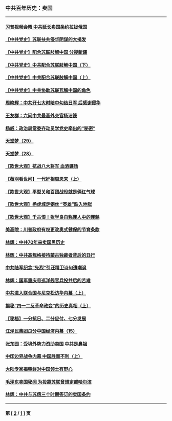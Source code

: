 ### 中共百年历史：卖国
---
#### [习普视频会晤 中共延长卖国条约拉拢俄国](../../pages/nf1176117/n13060971.md?10010430) 
#### [【中共党史】苏联扶共侵华阴谋的大揭发](../../pages/nf1176117/n13056050.md?10010430) 
#### [【中共党史】配合苏联肢解中国 分裂新疆](../../pages/nf1176117/n13040700.md?10010430) 
#### [【中共党史】中共配合苏联肢解中国（下）](../../pages/nf1176117/n13035660.md?10010430) 
#### [【中共党史】中共配合苏联肢解中国（上）](../../pages/nf1176117/n13030262.md?10010430) 
#### [【中共党史】中共协助苏联瓦解中国的角色](../../pages/nf1176117/n13018109.md?10010430) 
#### [周晓辉：中共开七大时暗中勾结日军 后感谢侵华](../../pages/nf1176117/n12921960.md?10010430) 
#### [王友群：六问中共最高外交官杨洁篪](../../pages/nf1176117/n12836495.md?10010430) 
#### [杨威：政治局常委齐动员学党史牵出的“秘密”](../../pages/nf1176117/n12764642.md?10010430) 
#### [天堂梦（29）](../../pages/nf1176117/n12408465.md?10010430) 
#### [天堂梦（28）](../../pages/nf1176117/n12408309.md?10010430) 
#### [【欺世大观】抗战八大将军 血洒疆场](../../pages/nf1176117/n12357044.md?10010430) 
#### [【薇羽看世间】一代奸相周恩来（上）](../../pages/nf1176117/n12401109.md?10010430) 
#### [【欺世大观】平型关和百团战役就是俩红气球](../../pages/nf1176117/n12359157.md?10010430) 
#### [【欺世大观】杨虎城走钢丝 “英雄”跌入地狱](../../pages/nf1176117/n12358840.md?10010430) 
#### [【欺世大观】千古恨！张学良自称罪人中的罪魁](../../pages/nf1176117/n12358629.md?10010430) 
#### [美高院：川普政府有权更改奥式健保的节育条款](../../pages/nf1176117/n12242171.md?10010430) 
#### [林辉：中共70年来卖国黑历史](../../pages/nf1176117/n11552181.md?10010430) 
#### [林辉：中共高规格接待蒙古独裁者背后的丑行](../../pages/nf1176117/n11225005.md?10010430) 
#### [中共陆军纪念“先烈”引汪精卫诗句遭嘲讽](../../pages/nf1176117/n11153345.md?10010430) 
#### [林辉：国军重庆号巡洋舰官兵投共后的苦难](../../pages/nf1176117/n10997801.md?10010430) 
#### [中共进入联合国与尼克松访华内幕（上）](../../pages/nf1176117/n10138788.md?10010430) 
#### [揭秘“四一二反革命政变”的历史真相（上）](../../pages/nf1176117/n9996650.md?10010430) 
#### [【秘档】一分抗日、二分应付、七分发展](../../pages/nf1176117/n9331484.md?10010430) 
#### [江泽民集团瓜分中国经济内幕（15）](../../pages/nf1176117/n9268584.md?10010430) 
#### [张东园：受境外势力资助卖国 中共是鼻祖](../../pages/nf1176117/n9272480.md?10010430) 
#### [中印边界战争内幕 中国胜而不利（上）](../../pages/nf1176117/n9252458.md?10010430) 
#### [大陆专家揭朝鲜对中国领土有野心](../../pages/nf1176117/n9074056.md?10010430) 
#### [毛泽东卖国秘闻 为投靠苏联曾想定都哈尔滨](../../pages/nf1176117/n9058631.md?10010430) 
#### [林辉：中共与苏俄三个时期签订的卖国条约](../../pages/nf1176117/n9036062.md?10010430) 

---
#### 第 [ [2](./2.md?10010430) / [1](./1.md?10010430) ] 页
